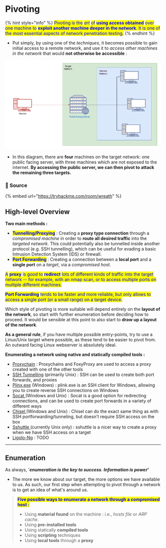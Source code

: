 # Pivoting

{% hint style="info" %}
<mark style="color:blue;">Pivoting is the</mark> _<mark style="color:blue;">art</mark>_ <mark style="color:blue;">of</mark> <mark style="color:blue;">**using access obtained**</mark> <mark style="color:blue;">over one machine to</mark> <mark style="color:blue;">**exploit another machine deeper in the network**</mark><mark style="color:blue;">. It is one of the most essential aspects of network penetration testing.</mark>
{% endhint %}

* Put simply, by using one of the _techniques_, it becomes possible to gain initial access to a remote network, and use it to _access other machines in the network_ that would **not otherwise be accessible** :

![](<../../.gitbook/assets/image (82).png>)

* In this diagram, there are **four** machines on the target network: one public facing server, with three machines which are not exposed to the internet. **By accessing the public server, we can then pivot to attack the remaining three targets.**

### :link: Source

{% embed url="https://tryhackme.com/room/wreath" %}

## High-level Overview

**Two main methods :**

* <mark style="color:blue;">**Tunnelling/Proxying**</mark> : Creating a **proxy type connection** through a _compromised machine_ in order to **route all desired traffic** into the _targeted network_. This could potentially also be tunnelled inside another protocol (e.g. SSH tunnelling), which can be useful for evading a basic Intrusion Detection System (IDS) or firewall.
* <mark style="color:blue;">**Port Forwarding**</mark> : Creating a connection between a **local port** and a **single port** on a _target_, via a _compromised host._

<mark style="color:blue;">A</mark> <mark style="color:blue;">**proxy**</mark> <mark style="color:blue;">is good to</mark> <mark style="color:blue;">**redirect**</mark> <mark style="color:blue;">lots of different kinds of traffic into the target network -- for example, with an nmap scan, or to access multiple ports on multiple different machines.</mark>

<mark style="color:blue;">**Port Forwarding**</mark> <mark style="color:blue;">tends to be faster and more reliable, but only allows to access a single port (or a small range) on a target device.</mark>

Which style of pivoting is more suitable will depend entirely on the **layout of the network**, so start with further enumeration before deciding how to proceed. It would be sensible at this point to also start to **draw up a layout of the network**.

**As a general rule**, if you have multiple possible entry-points, try to use a Linux/Unix target where possible, as these tend to be easier to pivot from. An outward facing Linux webserver is absolutely ideal.

**Enumerating a network using native and statically compiled tools :**

* [Proxychain](pivoting-tools/proxychains-foxyproxy.md) : Proxychains and FoxyProxy are used to access a proxy created with one of the other tools
* [SSH Tunnelling](pivoting-tools/ssh-tunnelling-port-forwarding.md) (primarily Unix) : SSH can be used to create both port forwards, and proxies
* [Plinx.exe](pivoting-tools/plinx.exe.md) (Windows) : plink.exe is an SSH client for Windows, allowing you to create reverse SSH connections on Windows
* [Socat ](pivoting-tools/socat.md)(Windows and Unix) : Socat is a good option for redirecting connections, and can be used to create port forwards in a variety of different ways
* [Chisel ](pivoting-tools/chisel.md)(Windows and Unix) : Chisel can do the exact same thing as with SSH portforwarding/tunneling, but doesn't require SSH access on the box
* [Sshuttle ](pivoting-tools/sshuttle.md)(currently Unix only) : sshuttle is a nicer way to create a proxy when we have SSH access on a target
* [Ligolo-Ng](pivoting-tools/ligolo-ng.md) : TODO

***

## Enumeration

As always, '_**enumeration is the key to success**. **Information is power**_**'**

* The more we know about our target, the more options we have available to us. As such, our first step when attempting to pivot through a network is to get an idea of what's around us.

> <mark style="color:blue;">**Five possible ways to enumerate a network through a compromised host :**</mark>
>
> * Using **material found** on the machine : i.e., _hosts file_ or _ARP cache_.
> * Using **pre-installed tools**
> * Using statically **compiled tools**
> * Using **scripting** techniques
> * Using **local tools** through a **proxy**
